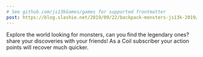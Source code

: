 ```yaml
---
# See github.com/js13kGames/games for supported frontmatter
post: https://blog.slashie.net/2019/09/22/backpack-monsters-js13k-2019/
---
```

Explore the world looking for monsters, can you find the legendary ones? share your discoveries with your friends! As a Coil subscriber your action points will recover much quicker.